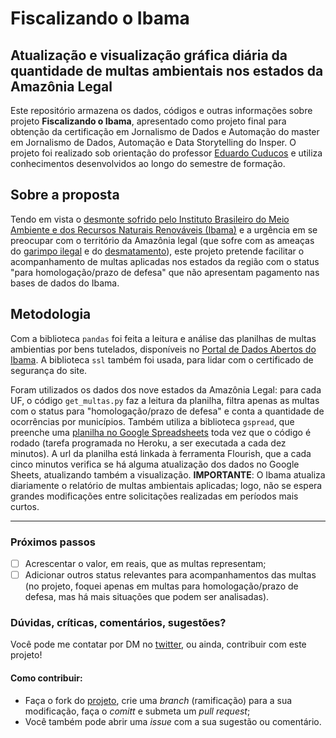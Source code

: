 # **Fiscalizando o Ibama**
## **Atualização e visualização gráfica diária da quantidade de multas ambientais nos estados da Amazônia Legal**

Este repositório armazena os dados, códigos e outras informações sobre projeto **Fiscalizando o Ibama**, apresentado como projeto final para obtenção da certificação em Jornalismo de Dados e Automação do master em Jornalismo de Dados, Automação e Data Storytelling do Insper. O projeto foi realizado sob orientação do professor [Eduardo Cuducos](https://github.com/cuducos) e utiliza conhecimentos desenvolvidos ao longo do semestre de formação.

## Sobre a proposta
Tendo em vista o [desmonte sofrido pelo Instituto Brasileiro do Meio Ambiente e dos Recursos Naturais Renováveis (Ibama)](https://extra.globo.com/noticias/um-so-planeta/desmonte-ambiental-ibama-so-tem-26-do-contingente-necessario-para-fiscalizacao-de-biomas-25109010.html) e a urgência em se preocupar com o território da Amazônia legal (que sofre com as ameaças do [garimpo ilegal](https://noticias.uol.com.br/ultimas-noticias/agencia-estado/2021/12/20/pf-encontra-alto-indice-de-mercurio-no-rio-madeira.htm) e do [desmatamento](https://www.bbc.com/portuguese/brasil-59341478)), este projeto pretende facilitar o acompanhamento de multas aplicadas nos estados da região com o status "para homologação/prazo de defesa" que não apresentam pagamento nas bases de dados do Ibama.

## Metodologia
Com a biblioteca `pandas` foi feita a leitura e análise das planilhas de multas ambientias por bens tutelados, disponíveis no [Portal de Dados Abertos do Ibama](https://dadosabertos.ibama.gov.br/). A biblioteca `ssl` também foi usada, para lidar com o certificado de segurança do site.
 
Foram utilizados os dados dos nove estados da Amazônia Legal: para cada UF, o código `get_multas.py` faz a leitura da planilha, filtra apenas as multas com o status para "homologação/prazo de defesa" e conta a quantidade de ocorrências por municípios. Também utiliza a biblioteca `gspread`, que preenche uma [planilha no Google Spreadsheets](https://docs.google.com/spreadsheets/d/1By5WRZLxlWEvh7I37tX1RUrh3XvA8FqWqC5gg_-ZiB0/edit?usp=sharing) toda vez que o código é rodado (tarefa programada no Heroku, a ser executada a cada dez minutos). A url da planilha está linkada à ferramenta Flourish, que a cada cinco minutos verifica se há alguma atualização dos dados no Google Sheets, atualizando também a visualização. **IMPORTANTE**: O Ibama atualiza diariamente o relatório de multas ambientais aplicadas; logo, não se espera grandes modificações entre solicitações realizadas em períodos mais curtos.

---------------------------------------------------------------------------------------------------

### Próximos passos
- [ ] Acrescentar o valor, em reais, que as multas representam;
- [ ] Adicionar outros status relevantes para acompanhamentos das multas (no projeto, foquei apenas em multas para homologação/prazo de defesa, mas há mais situações que podem ser analisadas).

### Dúvidas, críticas, comentários, sugestões?
Você pode me contatar por DM no [twitter](twitter.com/biancamuniz__), ou ainda, contribuir com este projeto!
#### Como contribuir:
* Faça o fork do [projeto](https://github.com/biamuniz/multas-amazonia-legal/), crie uma *branch* (ramificação) para a sua modificação, faça o *comitt* e submeta um *pull request*;
* Você também pode abrir uma *issue* com a sua sugestão ou comentário.
